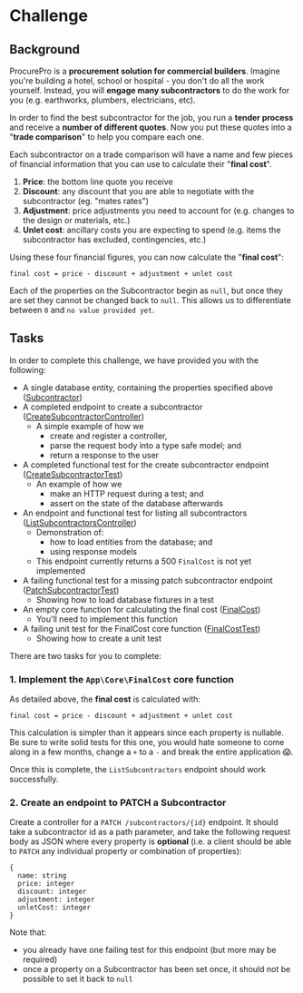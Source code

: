 # Challenge

## Background

ProcurePro is a __procurement solution for commercial builders__. Imagine you're building a hotel, school or hospital -
you don't do all the work yourself. Instead, you will __engage many subcontractors__ to do the work for you (e.g.
earthworks, plumbers, electricians, etc).

In order to find the best subcontractor for the job, you run a __tender process__ and receive
a __number of different quotes__. Now you put these quotes into a "__trade comparison__" to help you compare each one.

Each subcontractor on a trade comparison will have a name and few pieces of financial information that you can use to
calculate their "__final cost__".

1. __Price__: the bottom line quote you receive
2. __Discount__: any discount that you are able to negotiate with the subcontractor (eg. "mates rates")
3. __Adjustment__: price adjustments you need to account for (e.g. changes to the design or materials, etc.)
4. __Unlet cost__: ancillary costs you are expecting to spend (e.g. items the subcontractor has excluded, contingencies,
   etc.)

Using these four financial figures, you can now calculate the "__final cost__":

```
final cost = price - discount + adjustment + unlet cost
```

Each of the properties on the Subcontractor begin as `null`, but once they are set they cannot be changed back to
`null`. This allows us to differentiate between `0` and `no value provided yet`.

## Tasks

In order to complete this challenge, we have provided you with the following:

- A single database entity, containing the properties specified above ([Subcontractor](/src/Entity/Subcontractor.php))
- A completed endpoint to create a
  subcontractor ([CreateSubcontractorController](/src/Controller/CreateSubcontractorController.php))
    - A simple example of how we
        - create and register a controller,
        - parse the request body into a type safe model; and
        - return a response to the user
- A completed functional test for the create subcontractor
  endpoint ([CreateSubcontractorTest](/tests/Functional/CreateSubcontractorTest.php))
    - An example of how we
        - make an HTTP request during a test; and
        - assert on the state of the database afterwards
- An endpoint and functional test for listing all subcontractors 
    ([ListSubcontractorsController](/src/Controller/ListSubcontractorsController.php))
  - Demonstration of:
    - how to load entities from the database; and
    - using response models
  - This endpoint currently returns a 500 `FinalCost` is not yet implemented
- A failing functional test for a missing patch subcontractor
  endpoint ([PatchSubcontractorTest](/tests/Functional/PatchSubcontractorTest.php))
    - Showing how to load database fixtures in a test
- An empty core function for calculating the final cost ([FinalCost](/src/Core/FinalCost.php))
    - You'll need to implement this function
- A failing unit test for the FinalCost core function ([FinalCostTest](/tests/Unit/FinalCostTest.php))
    - Showing how to create a unit test

There are two tasks for you to complete:

### 1. Implement the `App\Core\FinalCost` core function

As detailed above, the __final cost__ is calculated with:

```
final cost = price - discount + adjustment + unlet cost
```

This calculation is simpler than it appears since each property is nullable. Be sure to write solid tests for this one,
you would hate someone to come along in a few months, change a `+` to a `-` and break the entire application 😱.

Once this is complete, the `ListSubcontractors` endpoint should work successfully.

### 2. Create an endpoint to PATCH a Subcontractor

Create a controller for a `PATCH /subcontractors/{id}` endpoint. It should take a subcontractor id as a path parameter,
and take the following request body as JSON where every property is __optional__ (i.e. a client should be able
to `PATCH` any individual property or combination of properties):

```
{
  name: string
  price: integer
  discount: integer
  adjustment: integer
  unletCost: integer
}
```

Note that:

- you already have one failing test for this endpoint (but more may be required)
- once a property on a Subcontractor has been set once, it should not be possible to set it back to `null`
